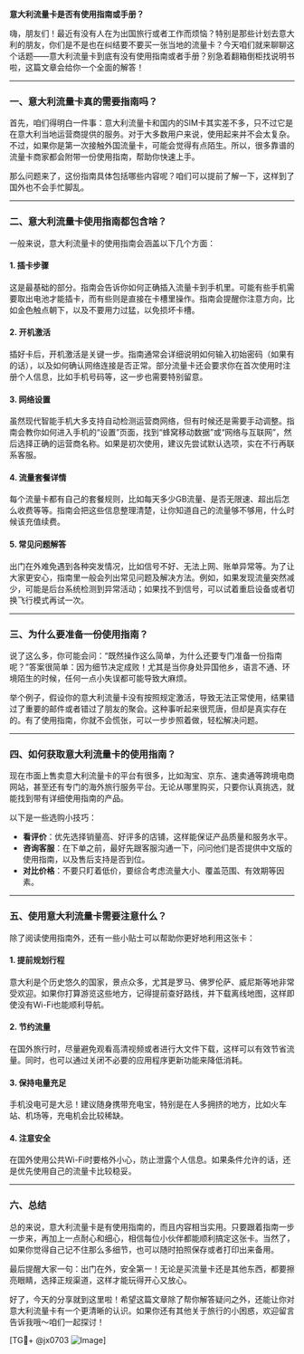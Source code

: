 **意大利流量卡是否有使用指南或手册？**

嗨，朋友们！最近有没有人在为出国旅行或者工作而烦恼？特别是那些计划去意大利的朋友，你们是不是也在纠结要不要买一张当地的流量卡？今天咱们就来聊聊这个话题——意大利流量卡到底有没有使用指南或者手册？别急着翻箱倒柜找说明书啦，这篇文章会给你一个全面的解答！

---

### **一、意大利流量卡真的需要指南吗？**

首先，咱们得明白一件事：意大利流量卡和国内的SIM卡其实差不多，只不过它是在意大利当地运营商提供的服务。对于大多数用户来说，使用起来并不会太复杂。不过，如果你是第一次接触外国流量卡，可能会觉得有点陌生。所以，很多靠谱的流量卡商家都会附带一份使用指南，帮助你快速上手。

那么问题来了，这份指南具体包括哪些内容呢？咱们可以提前了解一下，这样到了国外也不会手忙脚乱。

---

### **二、意大利流量卡使用指南都包含啥？**

一般来说，意大利流量卡的使用指南会涵盖以下几个方面：

#### **1. 插卡步骤**
这是最基础的部分。指南会告诉你如何正确插入流量卡到手机里。可能有些手机需要取出电池才能插卡，而有些则是直接在卡槽里操作。指南会提醒你注意方向，比如金色触点朝下，以及不要用力过猛，以免损坏卡槽。

#### **2. 开机激活**
插好卡后，开机激活是关键一步。指南通常会详细说明如何输入初始密码（如果有的话），以及如何确认网络连接是否正常。部分流量卡还会要求你在首次使用时注册个人信息，比如手机号码等，这一步也需要特别留意。

#### **3. 网络设置**
虽然现代智能手机大多支持自动检测运营商网络，但有时候还是需要手动调整。指南会教你如何进入手机的“设置”页面，找到“蜂窝移动数据”或“网络与互联网”，然后选择正确的运营商名称。如果是初次使用，建议先尝试默认选项，实在不行再联系客服。

#### **4. 流量套餐详情**
每个流量卡都有自己的套餐规则，比如每天多少GB流量、是否无限速、超出后怎么收费等等。指南会把这些信息整理清楚，让你知道自己的流量够不够用，什么时候该充值续费。

#### **5. 常见问题解答**
出门在外难免遇到各种突发情况，比如信号不好、无法上网、账单异常等。为了让大家更安心，指南里一般会列出常见问题及解决方法。例如，如果发现流量突然减少，可能是后台系统检测到异常活动；如果找不到信号，可以试着重启设备或者切换飞行模式再试一次。

---

### **三、为什么要准备一份使用指南？**

说了这么多，你可能会问：“既然操作这么简单，为什么还要专门准备一份指南呢？”答案很简单：因为细节决定成败！尤其是当你身处异国他乡，语言不通、环境陌生的时候，任何一点小失误都可能导致大麻烦。

举个例子，假设你的意大利流量卡没有按照规定激活，导致无法正常使用，结果错过了重要的邮件或者错过了朋友的聚会。这种事听起来很荒唐，但却是真实存在的。有了使用指南，你就不会慌张，可以一步步照着做，轻松解决问题。

---

### **四、如何获取意大利流量卡的使用指南？**

现在市面上售卖意大利流量卡的平台有很多，比如淘宝、京东、速卖通等跨境电商网站，甚至还有专门的海外旅行服务平台。无论从哪里购买，只要你认真挑选，就能找到带有详细使用指南的产品。

以下是一些选购小技巧：
- **看评价**：优先选择销量高、好评多的店铺，这样能保证产品质量和服务水平。
- **咨询客服**：在下单之前，最好先跟客服沟通一下，问问他们是否提供中文版的使用指南，以及售后支持是否到位。
- **对比价格**：不要只盯着低价，要综合考虑流量大小、覆盖范围、有效期等因素。

---

### **五、使用意大利流量卡需要注意什么？**

除了阅读使用指南外，还有一些小贴士可以帮助你更好地利用这张卡：

#### **1. 提前规划行程**
意大利是个历史悠久的国家，景点众多，尤其是罗马、佛罗伦萨、威尼斯等地非常受欢迎。如果你打算游览这些地方，记得提前查好路线，并下载离线地图，这样即使没有Wi-Fi也能顺利导航。

#### **2. 节约流量**
在国外旅行时，尽量避免观看高清视频或者进行大文件下载，这样可以有效节省流量。同时，也可以通过关闭不必要的应用程序更新功能来降低消耗。

#### **3. 保持电量充足**
手机没电可是大忌！建议随身携带充电宝，特别是在人多拥挤的地方，比如火车站、机场等，充电机会比较稀缺。

#### **4. 注意安全**
在国外使用公共Wi-Fi时要格外小心，防止泄露个人信息。如果条件允许的话，还是优先使用自己的流量卡比较稳妥。

---

### **六、总结**

总的来说，意大利流量卡是有使用指南的，而且内容相当实用。只要跟着指南一步一步来，再加上一点耐心和细心，相信每位小伙伴都能顺利搞定这张卡。当然了，如果你觉得自己记不住那么多细节，也可以随时拍照保存或者打印出来备用。

最后提醒大家一句：出门在外，安全第一！无论是买流量卡还是其他东西，都要擦亮眼睛，选择正规渠道，这样才能玩得开心又放心。

好了，今天的分享就到这里啦！希望这篇文章除了帮你解答疑问之外，还能让你对意大利流量卡有一个更清晰的认识。如果你还有其他关于旅行的小困惑，欢迎留言告诉我哦～咱们一起探讨！

[TG💪+ @jx0703 ![Image](https://github.com/user-attachments/assets/dbca1d08-cadb-493c-b0ec-ad6f7a83f270)]